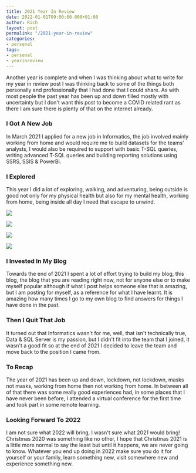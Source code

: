 ```yaml
---
title: 2021 Year In Review
date: 2022-01-01T09:00:00.000+01:00
author: Rich
layout: post
permalink: "/2021-year-in-review"
categories:
- personal
tags:
- personal
- yearinreview
---
```


Another year is complete and when I was thinking about what to write for my year in review post I was thinking back to some of the things both personally and professionally that I had done that I could share. 
As with most people the past year has been up and down filled mostly with uncertainty but I don't want this post to become a COVID related rant as there I am sure there is plenty of that on the internet already. 

### I Got A New Job 

In March 2021 I applied for a new job in Informatics, the job involved mainly working from home and would require me to build datasets for the teams’ analysts, I would also be required to support with basic T-SQL queries, writing advanced T-SQL queries and building reporting solutions using SSRS, SSIS & PowerBi.

### I Explored

This year I did a lot of exploring, walking, and adventuring, being outside is good not only for my physical health but also for my mental health, working from home, being inside all day I need that escape to unwind.

![](/img/2021-year-review-1.jpg)

![](/img/2021-year-review-2.jpg)

![](/img/2021-year-review-3.jpg)

![](/img/2021-year-review-4.jpg)

### I Invested In My Blog

Towards the end of 2021 I spent a lot of effort trying to build my blog, this blog, the blog that you are reading right now, not for anyone else or to make myself popular although if what I post helps someone else that is amazing, but I am posting for myself, as a reference for what I have learnt. It is amazing how many times I go to my own blog to find answers for things I have done in the past.

### Then I Quit That Job 

It turned out that Informatics wasn't for me, well, that isn't technically true, Data & SQL Server is my passion, but I didn't fit into the team that I joined, it wasn't a good fit so at the end of 2021 I decided to leave the team and move back to the position I came from.

### To Recap

The year of 2021 has been up and down, lockdown, not lockdown, masks not masks, working from home then not working from home. In between all of that there was some really good experiences had, in some places that I have never been before, I attended a virtual conference for the first time and took part in some remote learning. 

### Looking Forward To 2022

I am not sure what 2022 will bring, I wasn't sure what 2021 would bring! Christmas 2020 was something like no other, I hope that Christmas 2021 is a little more normal to say the least but until it happens, we are never going to know. Whatever you end up doing in 2022 make sure you do it for yourself or your family, learn something new, visit somewhere new and experience something new. 